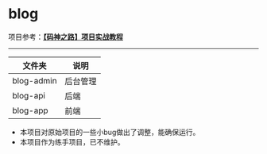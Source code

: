 # blog
项目参考：**[【码神之路】项目实战教程](https://www.bilibili.com/video/BV1Gb4y1d7zb)**
***
|文件夹|说明|
|----|----|
|blog-admin|后台管理|
|blog-api|后端|
|blog-app|前端|

- 本项目对原始项目的一些小bug做出了调整，能确保运行。
- 本项目作为练手项目，已不维护。
